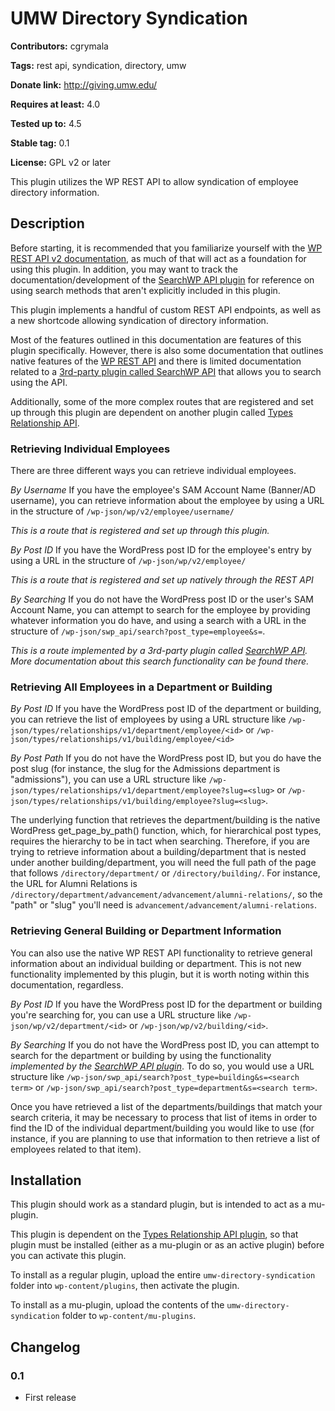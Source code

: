 # UMW Directory Syndication #
**Contributors:** cgrymala

**Tags:** rest api, syndication, directory, umw

**Donate link:** http://giving.umw.edu/

**Requires at least:** 4.0

**Tested up to:** 4.5

**Stable tag:** 0.1

**License:** GPL v2 or later


This plugin utilizes the WP REST API to allow syndication of employee directory information.

## Description ##
Before starting, it is recommended that you familiarize yourself with the [WP REST API v2 documentation](http://v2.wp-api.org/), as much of that will act as a foundation for using this plugin. In addition, you may want to track the documentation/development of the [SearchWP API plugin](https://github.com/CalderaWP/searchwp-api-route) for reference on using search methods that aren't explicitly included in this plugin.

This plugin implements a handful of custom REST API endpoints, as well as a new shortcode  allowing syndication of directory information.

Most of the features outlined in this documentation are features of this plugin specifically. However, there is also some documentation that outlines native features of the [WP REST API](http://v2.wp-api.org/) and there is limited documentation related to a [3rd-party plugin called SearchWP API](https://github.com/CalderaWP/searchwp-api-route) that allows you to search using the API.

Additionally, some of the more complex routes that are registered and set up through this plugin are dependent on another plugin called [Types Relationship API](https://github.com/UMWEDU/types-relationship-api).

### Retrieving Individual Employees ###
There are three different ways you can retrieve individual employees.

*By Username*
If you have the employee's SAM Account Name (Banner/AD username), you can retrieve information about the employee by using a URL in the structure of `/wp-json/wp/v2/employee/username/`

_This is a route that is registered and set up through this plugin._

*By Post ID*
If you have the WordPress post ID for the employee's entry by using a URL in the structure of `/wp-json/wp/v2/employee/`

_This is a route that is registered and set up natively through the REST API_

*By Searching*
If you do not have the WordPress post ID or the user's SAM Account Name, you can attempt to search for the employee by providing whatever information you do have, and using a search with a URL in the structure of `/wp-json/swp_api/search?post_type=employee&s=`.

_This is a route implemented by a 3rd-party plugin called [SearchWP API](https://github.com/CalderaWP/searchwp-api-route). More documentation about this search functionality can be found there._

### Retrieving All Employees in a Department or Building ###
*By Post ID*
If you have the WordPress post ID of the department or building, you can retrieve the list of employees by using a URL structure like `/wp-json/types/relationships/v1/department/employee/<id>` or `/wp-json/types/relationships/v1/building/employee/<id>`

*By Post Path*
If you do not have the WordPress post ID, but you do have the post slug (for instance, the slug for the Admissions department is "admissions"), you can use a URL structure like `/wp-json/types/relationships/v1/department/employee?slug=<slug>` or `/wp-json/types/relationships/v1/building/employee?slug=<slug>`.

The underlying function that retrieves the department/building is the native WordPress get_page_by_path() function, which, for hierarchical post types, requires the hierarchy to be in tact when searching. Therefore, if you are trying to retrieve information about a building/department that is nested under another building/department, you will need the full path of the page that follows `/directory/department/` or `/directory/building/`. For instance, the URL for Alumni Relations is `/directory/department/advancement/advancement/alumni-relations/`, so the "path" or "slug" you'll need is `advancement/advancement/alumni-relations`.

### Retrieving General Building or Department Information ###

You can also use the native WP REST API functionality to retrieve general information about an individual building or department. This is not new functionality implemented by this plugin, but it is worth noting within this documentation, regardless.

*By Post ID*
If you have the WordPress post ID for the department or building you're searching for, you can use a URL structure like `/wp-json/wp/v2/department/<id>` or `/wp-json/wp/v2/building/<id>`.

*By Searching*
If you do not have the WordPress post ID, you can attempt to search for the department or building by using the functionality _implemented by the [SearchWP API plugin](https://github.com/CalderaWP/searchwp-api-route)_. To do so, you would use a URL structure like `/wp-json/swp_api/search?post_type=building&s=<search term>` or `/wp-json/swp_api/search?post_type=department&s=<search term>`.

Once you have retrieved a list of the departments/buildings that match your search criteria, it may be necessary to process that list of items in order to find the ID of the individual department/building you would like to use (for instance, if you are planning to use that information to then retrieve a list of employees related to that item).

## Installation ##
This plugin should work as a standard plugin, but is intended to act as a mu-plugin.

This plugin is dependent on the [Types Relationship API plugin](https://github.com/UMWEDU/types-relationship-api), so that plugin must be installed (either as a mu-plugin or as an active plugin) before you can activate this plugin.

To install as a regular plugin, upload the entire `umw-directory-syndication` folder into `wp-content/plugins`, then activate the plugin.

To install as a mu-plugin, upload the contents of the `umw-directory-syndication` folder to `wp-content/mu-plugins`.

## Changelog ##
### 0.1 ###
* First release
